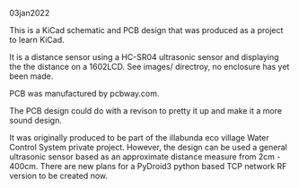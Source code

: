 03jan2022

This  is a  KiCad schematic  and  PCB design  that was  produced as  a
project to learn KiCad.

It is a distance sensor using a HC-SR04 ultrasonic sensor and
displaying the the distance on a 1602LCD.  See images/ directroy, no
enclosure has yet been made.

PCB was manufactured by pcbway.com.

The PCB design could  do with a revison to pretty it up  and make it a
more sound design.


It was  originally produced to  be part  of the illabunda  eco village
Water Control System private project.  However, the design can be used
a general ultrasonic  sensor based as an  approximate distance measure
from 2cm - 400cm.  There are new plans for a PyDroid3 python based TCP
network RF version to be created now.
